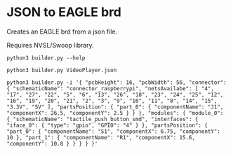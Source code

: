 # JSON to EAGLE brd

Creates an EAGLE brd from a json file.

Requires NVSL/Swoop library.

`python3 builder.py --help`

`python3 builder.py VideoPlayer.json`

`python3 builder.py -i '{ "pcbHeight": 16, "pcbWidth": 56, "connector": { "schematicName": "connector_raspberrypi", "netsAvailabe": [ "4", "17", "27", "22", "5", "6", "13", "26", "18", "23", "24", "25", "12", "16", "19", "20", "21", "2", "3", "9", "10", "11", "8", "14", "15", "3.3V", "5V" ], "partsPosition": { "part_0": { "componentName": "J1", "componentX": 26.5, "componentY": 2.5 } } }, "modules": { "module_0": { "schematicName": "tactile_push_button_smd", "interfaces": { "iface_0": { "type": "gpio", "GPIO": "4" } }, "partsPosition": { "part_0": { "componentName": "S1", "componentX": 6.75, "componentY": 10 }, "part_1": { "componentName": "R1", "componentX": 15.6, "componentY": 10.8 } } } } }'`
